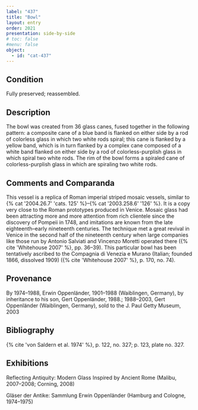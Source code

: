 ```yaml
---
label: "437"
title: "Bowl"
layout: entry
order: 2021
presentation: side-by-side
# toc: false
#menu: false 
object:
  - id: "cat-437"
---
```


## Condition

Fully preserved; reassembled.

## Description

The bowl was created from 36 glass canes, fused together in the following pattern: a composite cane of a blue band is flanked on either side by a rod of colorless glass in which two white rods spiral; this cane is flanked by a yellow band, which is in turn flanked by a complex cane composed of a white band flanked on either side by a rod of colorless-purplish glass in which spiral two white rods. The rim of the bowl forms a spiraled cane of colorless-purplish glass in which are spiraling two white rods.

## Comments and Comparanda

This vessel is a replica of Roman imperial striped mosaic vessels, similar to {% cat '2004.26.7' 'cats. 125' %}–{% cat '2003.258.6' '126' %}. It is a copy very close to the Roman prototypes produced in Venice. Mosaic glass had been attracting more and more attention from rich clientele since the discovery of Pompeii in 1748, and imitations are known from the late eighteenth–early nineteenth centuries. The technique met a great revival in Venice in the second half of the nineteenth century when large companies like those run by Antonio Salviati and Vincenzo Moretti operated there ({% cite 'Whitehouse 2007' %}, pp. 36–39). This particular bowl has been tentatively ascribed to the Compagnia di Venezia e Murano (Italian; founded 1866, dissolved 1909) ({% cite 'Whitehouse 2007' %}, p. 170, no. 74).

## Provenance

By 1974–1988, Erwin Oppenländer, 1901–1988 (Waiblingen, Germany), by inheritance to his son, Gert Oppenländer, 1988.; 1988–2003, Gert Oppenländer (Waiblingen, Germany), sold to the J. Paul Getty Museum, 2003

## Bibliography

{% cite 'von Saldern et al. 1974' %}, p. 122, no. 327; p. 123, plate no. 327.

## Exhibitions

Reflecting Antiquity: Modern Glass Inspired by Ancient Rome (Malibu, 2007–2008; Corning, 2008)

Gläser der Antike: Sammlung Erwin Oppenländer (Hamburg and Cologne, 1974–1975)
